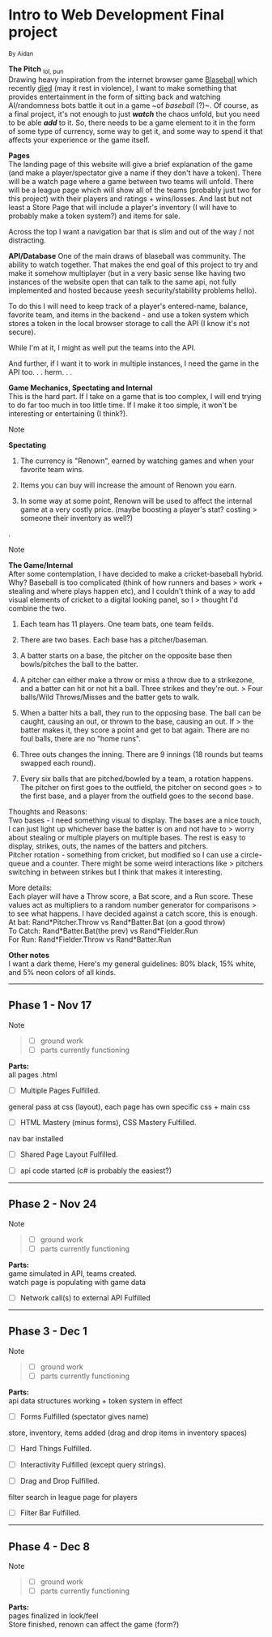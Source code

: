 # Intro to Web Development Final project

<sub>By Aidan</sub>

**The Pitch** <sub>lol, pun</sub>  
Drawing heavy inspiration from the internet browser game [Blaseball](https://en.wikipedia.org/wiki/Blaseball) which recently [died](https://www.blaseball.com/) (may it rest in violence), I want to make something that provides entertainment in the form of sitting back and watching AI/randomness bots battle it out in a game ~of *baseball* (?)~. Of course, as a final project, it's not enough to just ***watch*** the chaos unfold, but you need to be able ***add*** to it. So, there needs to be a game element to it in the form of some type of currency, some way to get it, and some way to spend it that affects your experience or the game itself.

**Pages**  
The landing page of this website will give a brief explanation of the game (and make a player/spectator give a name if they don't have a token). There will be a watch page where a game between two teams will unfold. There will be a league page which will show all of the teams (probably just two for this project) with their players and ratings + wins/losses. And last but not least a Store Page that will include a player's inventory (I will have to probably make a token system?) and items for sale.

Across the top I want a navigation bar that is slim and out of the way / not distracting.

**API/Database**
One of the main draws of blaseball was community. The ability to watch together. That makes the end goal of this project to try and make it somehow multiplayer (but in a very basic sense like having two instances of the website open that can talk to the same api, not fully implemented and hosted because yeesh security/stability problems hello).

To do this I will need to keep track of a player's entered-name, balance, favorite team, and items in the backend \- and use a token system which stores a token in the local browser storage to call the API (I know it's not secure).

While I'm at it, I might as well put the teams into the API.

And further, if I want it to work in multiple instances, I need the game in the API too. . . herm. . .

**Game Mechanics, Spectating and Internal**  
This is the hard part. If I take on a game that is too complex, I will end trying to do far too much in too little time. If I make it too simple, it won't be interesting or entertaining (I think?).

> [!NOTE]
> **Spectating**  
> 1. The currency is "Renown", earned by watching games and when your favorite team wins.
> 
> 2. Items you can buy will increase the amount of Renown you earn.
> 
> 3. In some way at some point, Renown will be used to affect the internal game at a very costly price. (maybe boosting a player's stat? costing > someone their inventory as well?)
> 
>
. 
>[!NOTE]
> **The Game/Internal**  
> After some contemplation, I have decided to make a cricket-baseball hybrid. Why? Baseball is too complicated (think of how runners and bases > work + stealing and where plays happen etc), and I couldn't think of a way to add visual elements of cricket to a digital looking panel, so I > thought I'd combine the two.
> 
> 1. Each team has 11 players. One team bats, one team feilds.
> 
> 2. There are two bases. Each base has a pitcher/baseman. 
> 
> 3. A batter starts on a base, the pitcher on the opposite base then bowls/pitches the ball to the batter.
> 
> 4. A pitcher can either make a throw or miss a throw due to a strikezone, and a batter can hit or not hit a ball. Three strikes and they're out. > Four balls/Wild Throws/Misses and the batter gets to walk.
> 
> 5. When a batter hits a ball, they run to the opposing base. The ball can be caught, causing an out, or thrown to the base, causing an out. If > the batter makes it, they score a point and get to bat again. There are no foul balls, there are no "home runs".
> 
> 6. Three outs changes the inning. There are 9 innings (18 rounds but teams swapped each round).
> 
> 7. Every six balls that are pitched/bowled by a team, a rotation happens. The pitcher on first goes to the outfield, the pitcher on second goes > to the first base, and a player from the outfield goes to the second base.
> 
> 
> Thoughts and Reasons:  
> Two bases \- I need something visual to display. The bases are a nice touch, I can just light up whichever base the batter is on and not have to > worry about stealing or multiple players on multiple bases. The rest is easy to display, strikes, outs, the names of the batters and pitchers.  
> Pitcher rotation \- something from cricket, but modified so I can use a circle-queue and a counter. There might be some weird interactions like > pitchers switching in between strikes but I think that makes it interesting.
> 
> More details:  
> Each player will have a Throw score, a Bat score, and a Run score. These values act as multipliers to a random number generator for comparisons > to see what happens. I have decided against a catch score, this is enough.  
> At bat: Rand\*Pitcher.Throw vs Rand\*Batter.Bat (on a good throw)  
> To Catch: Rand\*Batter.Bat(the prev) vs Rand\*Fielder.Run  
> For Run: Rand\*Fielder.Throw vs Rand\*Batter.Run  
> 

**Other notes**  
I want a dark theme, Here's my general guidelines: 80% black, 15% white, and 5% neon colors of all kinds.

---

## Phase 1 \- Nov 17

>[!NOTE]
>> - [ ] ground work  
>> - [ ] parts currently functioning  
>
>   
> **Parts:**  
> all pages .html  
> - [ ] Multiple Pages Fulfilled.  
>
> general pass at css (layout), each page has own specific css + main css  
> - [ ] HTML Mastery (minus forms), CSS Mastery Fulfilled.  
>
> nav bar installed  
> - [ ] Shared Page Layout Fulfilled.  
> 
> - [ ] api code started (c# is probably the easiest?)  



---

## Phase 2 \- Nov 24

>[!NOTE]
>>
>> - [ ] ground work  
>> - [ ] parts currently functioning  
> 
>   
> **Parts:**  
> game simulated in API, teams created.  
> watch page is populating with game data  
> - [ ] Network call(s) to external API Fulfilled  
> 
> 
---

## Phase 3 \- Dec 1

>[!NOTE]
>>
>> - [ ] ground work  
>> - [ ] parts currently functioning  
> 
>   
> **Parts:**  
> api data structures working + token system in effect  
> 
> - [ ] Forms Fulfilled (spectator gives name)
> 
> store, inventory, items added (drag and drop items in inventory spaces)  
> 
> - [ ] Hard Things Fulfilled.  
> 
> - [ ] Interactivity Fulfilled (except query strings).  
> - [ ] Drag and Drop Fulfilled.  
> 
> filter search in league page for players  
> - [ ] Filter Bar Fulfilled.  
> 
>
---

## Phase 4 \- Dec 8

> [!NOTE]
>>
>> - [ ] ground work  
>> - [ ] parts currently functioning  
> 
>   
> **Parts:**  
> pages finalized in look/feel  
> Store finished, renown can affect the game (form?)
> 
>